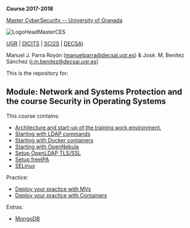 **Course 2017-2018**

[Master CyberSecurity -- University of Granada](http://ucys.ugr.es/master-propio-en-ciberseguridad/)

![LogoHeadMasterCES](https://sites.google.com/site/manuparra/home/logo_master_ciber.png)


[UGR](http://www.ugr.es) | [DICITS](http://dicits.ugr.es) | [SCI2S](http://sci2s.ugr.es) | [DECSAI](http://decsai.ugr.es)

Manuel J. Parra Royón (manuelparra@decsai.ugr.es) & José. M. Benítez Sánchez (j.m.benitez@decsai.ugr.es)


This is the repository for:

## Module: Network and Systems Protection and the course Security in Operating Systems

This  course contains:

- [Architecture and start-up of the training work environment.](./Practice/architecture.md)
- [Starting with LDAP commands](./LDAP/starting_ldap.md)
- [Starting with Docker containers](./Docker/starting_docker.md)
- [Starting with OpenNebula](./OpenNebula/starting_OpenNebula.md)
- [Setup OpenLDAP TLS/SSL](./Practice/practice_with_VMs.md#creating-a-ldap-with-tlsssl-service)
- [Setup freeIPA](./Practice/practice_with_VMs.md#creating-a-freeipa-service)
- [SELinux](./SELinux/starting_SELinux.md)

Practice:

- [Deploy your practice with MVs](.Practice/practice_with_VMs.md)
- [Deploy your practice with Containers](.Practice/)

Extras:

- [MongoDB](./MongoDB/starting_mongodb.md)

